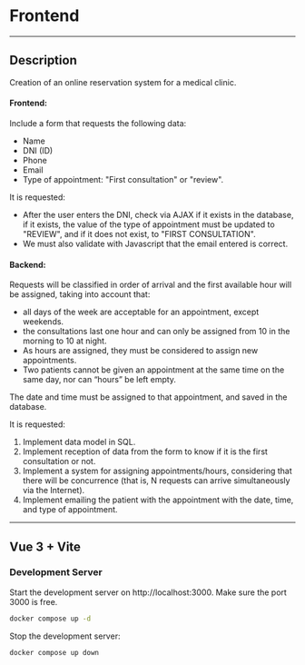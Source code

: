 # Frontend

---

## Description

Creation of an online reservation system for a medical clinic.

#### Frontend:

Include a form that requests the following data:

- Name
- DNI (ID)
- Phone
- Email
- Type of appointment: "First consultation" or "review".

It is requested:

- After the user enters the DNI, check via AJAX if it exists in the database, if it exists, the value of the type of
  appointment must be updated to "REVIEW", and if it does not exist, to "FIRST CONSULTATION".
- We must also validate with Javascript that the email entered is correct.

#### Backend:

Requests will be classified in order of arrival and the first available hour will be assigned, taking into account that:

- all days of the week are acceptable for an appointment, except weekends.
- the consultations last one hour and can only be assigned from 10 in the morning to 10 at night.
- As hours are assigned, they must be considered to assign new appointments.
- Two patients cannot be given an appointment at the same time on the same day, nor can “hours” be left empty.

The date and time must be assigned to that appointment, and saved in the database.

It is requested:

1. Implement data model in SQL.
2. Implement reception of data from the form to know if it is the first consultation or not.
3. Implement a system for assigning appointments/hours, considering that there will be concurrence (that is, N requests
   can arrive simultaneously via the Internet).
4. Implement emailing the patient with the appointment with the date, time, and type of appointment.

---

## Vue 3 + Vite

### Development Server

Start the development server on http://localhost:3000. Make sure the port 3000 is free.

```bash
docker compose up -d
```

Stop the development server:

```bash
docker compose up down
```
